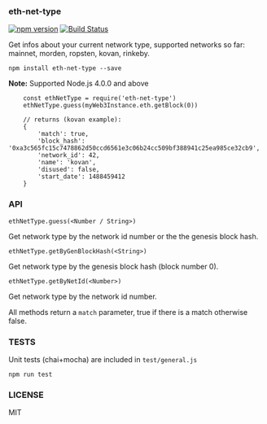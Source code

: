 ### eth-net-type

[![npm version](https://badge.fury.io/js/eth-net-type.svg)](https://badge.fury.io/js/eth-net-type) [![Build Status](https://travis-ci.org/nya1/eth-net-type.svg?branch=master)](https://travis-ci.org/nya1/eth-net-type)


Get infos about your current network type, supported networks so far: mainnet, morden, ropsten, kovan, rinkeby.

```
npm install eth-net-type --save
```

**Note:** Supported Node.js 4.0.0 and above


```
	const ethNetType = require('eth-net-type')
	ethNetType.guess(myWeb3Instance.eth.getBlock(0))

	// returns (kovan example):
	{
	    'match': true,
	    'block_hash': '0xa3c565fc15c7478862d50ccd6561e3c06b24cc509bf388941c25ea985ce32cb9',
	    'network_id': 42,
	    'name': 'kovan',
	    'disused': false,
	    'start_date': 1488459412
	}
```


### API

```
ethNetType.guess(<Number / String>)
```

Get network type by the network id number or the the genesis block hash.

```
ethNetType.getByGenBlockHash(<String>)
```

Get network type by the genesis block hash (block number 0).

```
ethNetType.getByNetId(<Number>)
```

Get network type by the network id number.


All methods return a `match` parameter, true if there is a match otherwise false.


### TESTS

Unit tests (chai+mocha) are included in `test/general.js`

```
npm run test
```

### LICENSE

MIT

